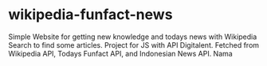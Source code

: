# wikipedia-funfact-news
Simple Website for getting new knowledge and todays news with Wikipedia Search to find some articles.
Project for JS with API Digitalent.
Fetched from Wikipedia API, Todays Funfact API, and Indonesian News API.
Nama
